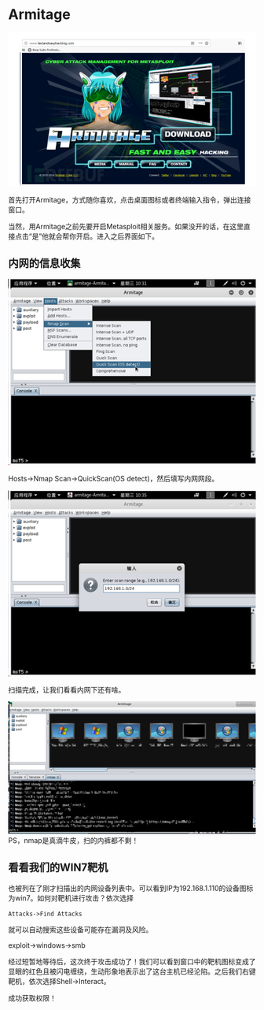 # Armitage

![](img/8.png)

首先打开Armitage，方式随你喜欢，点击桌面图标或者终端输入指令，弹出连接窗口。

当然，用Armitage之前先要开启Metasploit相关服务。如果没开的话，在这里直接点击“是”他就会帮你开启。进入之后界面如下。
## 内网的信息收集

![](img/9.png)

Hosts->Nmap Scan->QuickScan(OS detect)，然后填写内网网段。

![](img/10.png)

扫描完成，让我们看看内网下还有啥。

![](img/11.png)
PS，nmap是真滴牛皮，扫的内裤都不剩！


## 看看我们的WIN7靶机

也被列在了刚才扫描出的内网设备列表中。可以看到IP为192.168.1.110的设备图标为win7。如何对靶机进行攻击？依次选择
```
Attacks->Find Attacks
```
就可以自动搜索这些设备可能存在漏洞及风险。

exploit->windows->smb

经过短暂地等待后，这次终于攻击成功了！我们可以看到窗口中的靶机图标变成了显眼的红色且被闪电缠绕，生动形象地表示出了这台主机已经沦陷。之后我们右键靶机，依次选择Shell->Interact。



成功获取权限！